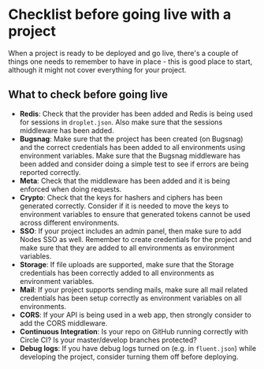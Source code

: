 # Checklist before going live with a project

When a project is ready to be deployed and go live, there's a couple of things one needs to remember to have in place - this is good place to start, although it might not cover everything for your project.

## What to check before going live

- **Redis**: Check that the provider has been added and Redis is being used for sessions in `droplet.json`. Also make sure that the sessions middleware has been added.
- **Bugsnag**: Make sure that the project has been created (on Bugsnag) and the correct credentials has been added to all environments using environment variables. Make sure that the Bugsnag middleware has been added and consider doing a simple test to see if errors are being reported correctly.
- **Meta**: Check that the middleware has been added and it is being enforced when doing requests.
- **Crypto**: Check that the keys for hashers and ciphers has been generated correctly. Consider if it is needed to move the keys to environment variables to ensure that generated tokens cannot be used across different environments.
- **SSO**: If your project includes an admin panel, then make sure to add Nodes SSO as well. Remember to create credentials for the project and make sure that they are added to all environments as environment variables.
- **Storage**: If file uploads are supported, make sure that the Storage credentials has been correctly added to all environments as environment variables.
- **Mail**: If your project supports sending mails, make sure all mail related credentials has been setup correctly as environment variables on all environments.
- **CORS**: If your API is being used in a web app, then strongly consider to add the CORS middleware.
- **Continuous Integration**: Is your repo on GitHub running correctly with Circle CI? Is your master/develop branches protected?
- **Debug logs**: If you have debug logs turned on (e.g. in `fluent.json`) while developing the project, consider turning them off before deploying.
